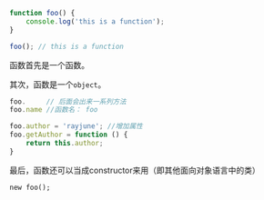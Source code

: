 ```js
function foo() {
	console.log('this is a function');
}

foo(); // this is a function
```

函数首先是一个函数。

其次，函数是一个`object`。

```js
foo.     // 后面会出来一系列方法
foo.name //函数名： foo

foo.author = 'rayjune'; //增加属性
foo.getAuthor = function () {
	return this.author;
}
```

最后，函数还可以当成constructor来用（即其他面向对象语言中的类）

```
new foo();
```